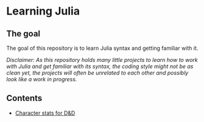 # Learning Julia

## The goal
The goal of this repository is to learn Julia syntax and getting familiar with it.

*Disclaimer: As this repository holds many little projects to learn how to work with Julia and get familiar with its syntax, the coding style might not be as clean yet, the projects will often be unrelated to each other and possibly look like a work in progress.*

## Contents
- [Character stats for D&D](/julCharStats)
